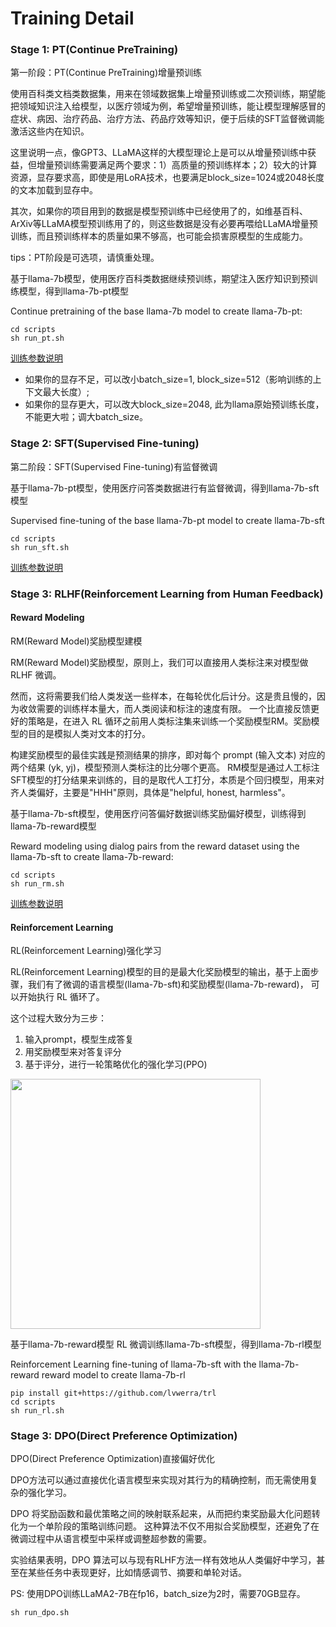 # Training Detail


### Stage 1: PT(Continue PreTraining)
第一阶段：PT(Continue PreTraining)增量预训练

使用百科类文档类数据集，用来在领域数据集上增量预训练或二次预训练，期望能把领域知识注入给模型，以医疗领域为例，希望增量预训练，能让模型理解感冒的症状、病因、治疗药品、治疗方法、药品疗效等知识，便于后续的SFT监督微调能激活这些内在知识。

这里说明一点，像GPT3、LLaMA这样的大模型理论上是可以从增量预训练中获益，但增量预训练需要满足两个要求：1）高质量的预训练样本；2）较大的计算资源，显存要求高，即使是用LoRA技术，也要满足block_size=1024或2048长度的文本加载到显存中。

其次，如果你的项目用到的数据是模型预训练中已经使用了的，如维基百科、ArXiv等LLaMA模型预训练用了的，则这些数据是没有必要再喂给LLaMA增量预训练，而且预训练样本的质量如果不够高，也可能会损害原模型的生成能力。

tips：PT阶段是可选项，请慎重处理。

基于llama-7b模型，使用医疗百科类数据继续预训练，期望注入医疗知识到预训练模型，得到llama-7b-pt模型

Continue pretraining of the base llama-7b model to create llama-7b-pt:

```shell
cd scripts
sh run_pt.sh
```

[训练参数说明](https://github.com/shibing624/MedicalGPT/blob/main/docs/training_params.md)
- 如果你的显存不足，可以改小batch_size=1, block_size=512（影响训练的上下文最大长度）;
- 如果你的显存更大，可以改大block_size=2048, 此为llama原始预训练长度，不能更大啦；调大batch_size。

### Stage 2: SFT(Supervised Fine-tuning)
第二阶段：SFT(Supervised Fine-tuning)有监督微调

基于llama-7b-pt模型，使用医疗问答类数据进行有监督微调，得到llama-7b-sft模型

Supervised fine-tuning of the base llama-7b-pt model to create llama-7b-sft

```shell
cd scripts
sh run_sft.sh
```

[训练参数说明](https://github.com/shibing624/MedicalGPT/blob/main/docs/training_params.md)

### Stage 3: RLHF(Reinforcement Learning from Human Feedback)
#### Reward Modeling
RM(Reward Model)奖励模型建模

RM(Reward Model)奖励模型，原则上，我们可以直接用人类标注来对模型做 RLHF 微调。

然而，这将需要我们给人类发送一些样本，在每轮优化后计分。这是贵且慢的，因为收敛需要的训练样本量大，而人类阅读和标注的速度有限。
一个比直接反馈更好的策略是，在进入 RL 循环之前用人类标注集来训练一个奖励模型RM。奖励模型的目的是模拟人类对文本的打分。

构建奖励模型的最佳实践是预测结果的排序，即对每个 prompt (输入文本) 对应的两个结果 (yk, yj)，模型预测人类标注的比分哪个更高。
RM模型是通过人工标注SFT模型的打分结果来训练的，目的是取代人工打分，本质是个回归模型，用来对齐人类偏好，主要是"HHH"原则，具体是"helpful, honest, harmless"。


基于llama-7b-sft模型，使用医疗问答偏好数据训练奖励偏好模型，训练得到llama-7b-reward模型

Reward modeling using dialog pairs from the reward dataset using the llama-7b-sft to create llama-7b-reward:

```shell
cd scripts
sh run_rm.sh
```
[训练参数说明](https://github.com/shibing624/MedicalGPT/blob/main/docs/training_params.md)

#### Reinforcement Learning
RL(Reinforcement Learning)强化学习

RL(Reinforcement Learning)模型的目的是最大化奖励模型的输出，基于上面步骤，我们有了微调的语言模型(llama-7b-sft)和奖励模型(llama-7b-reward)，
可以开始执行 RL 循环了。

这个过程大致分为三步：

1. 输入prompt，模型生成答复
2. 用奖励模型来对答复评分
3. 基于评分，进行一轮策略优化的强化学习(PPO)

<img src=https://huggingface.co/datasets/trl-internal-testing/example-images/resolve/main/blog/stackllama/trl_loop.png height=400 />


基于llama-7b-reward模型 RL 微调训练llama-7b-sft模型，得到llama-7b-rl模型

Reinforcement Learning fine-tuning of llama-7b-sft with the llama-7b-reward reward model to create llama-7b-rl

```shell
pip install git+https://github.com/lvwerra/trl
cd scripts
sh run_rl.sh
```

### Stage 3: DPO(Direct Preference Optimization)
DPO(Direct Preference Optimization)直接偏好优化

DPO方法可以通过直接优化语言模型来实现对其行为的精确控制，而无需使用复杂的强化学习。

DPO 将奖励函数和最优策略之间的映射联系起来，从而把约束奖励最大化问题转化为一个单阶段的策略训练问题。
这种算法不仅不用拟合奖励模型，还避免了在微调过程中从语言模型中采样或调整超参数的需要。

实验结果表明，DPO 算法可以与现有RLHF方法一样有效地从人类偏好中学习，甚至在某些任务中表现更好，比如情感调节、摘要和单轮对话。

PS: 使用DPO训练LLaMA2-7B在fp16，batch_size为2时，需要70GB显存。

```shell
sh run_dpo.sh
```